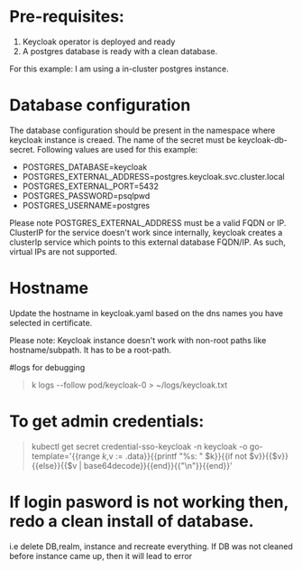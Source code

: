 # Pre-requisites:
1. Keycloak operator is deployed and ready
2. A postgres database is ready with a clean database.

For this example: I am using a in-cluster postgres instance.

# Database configuration
The database configuration should be present in the namespace where keycloak instance is creaed. The name of the secret must be keycloak-db-secret. Following values are used for this example:

- POSTGRES_DATABASE=keycloak
- POSTGRES_EXTERNAL_ADDRESS=postgres.keycloak.svc.cluster.local
- POSTGRES_EXTERNAL_PORT=5432
- POSTGRES_PASSWORD=psqlpwd
- POSTGRES_USERNAME=postgres

Please note POSTGRES_EXTERNAL_ADDRESS must be a valid FQDN or IP. ClusterIP for the service doesn't work since internally, keycloak creates a clusterIp service which points to this external database FQDN/IP. As such, virtual IPs are not supported.

# Hostname

Update the hostname in keycloak.yaml based on the dns names you have selected in certificate.

Please note: Keycloak instance doesn't work with non-root paths like hostname/subpath. It has to be a root-path.


#logs for debugging

> k logs --follow pod/keycloak-0  > ~/logs/keycloak.txt

# To get admin credentials:
> kubectl get secret credential-sso-keycloak -n keycloak -o go-template='{{range $k,$v := .data}}{{printf "%s: " $k}}{{if not $v}}{{$v}}{{else}}{{$v | base64decode}}{{end}}{{"\n"}}{{end}}'

# If login pasword is not working then, redo a clean install of database.

i.e delete DB,realm, instance and recreate everything. If DB was not cleaned before instance came up, then it will lead to error
